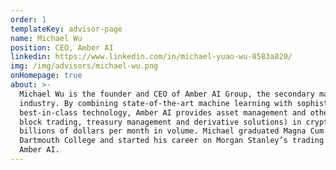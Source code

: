 ```yaml
---
order: 1
templateKey: advisor-page
name: Michael Wu
position: CEO, Amber AI
linkedin: https://www.linkedin.com/in/michael-yuao-wu-8583a820/
img: /img/advisors/michael-wu.png
onHomepage: true
about: >-
  Michael Wu is the founder and CEO of Amber AI Group, the secondary market specialist in the global crypto 
  industry. By combining state-of-the-art machine learning with sophisticated quantitative research and 
  best-in-class technology, Amber AI provides asset management and other trading services (market making, 
  block trading, treasury management and derivative solutions) in cryptocurrencies, turning over several 
  billions of dollars per month in volume. Michael graduated Magna Cum Laude with an Economics degree from 
  Dartmouth College and started his career on Morgan Stanley’s trading floor along with 4 other partners at 
  Amber AI.
---
```

